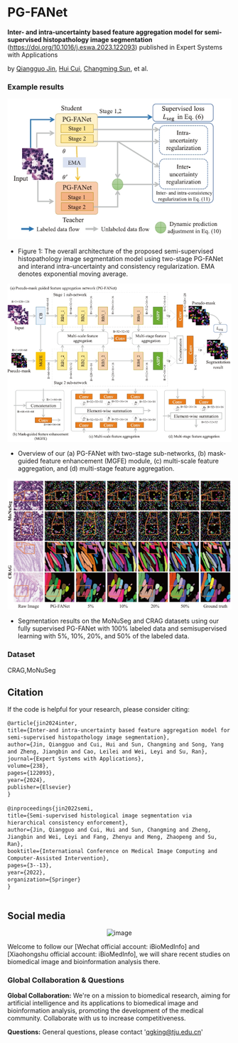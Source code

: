 # PG-FANet

**Inter- and intra-uncertainty based feature aggregation model for semi-supervised histopathology image segmentation** (https://doi.org/10.1016/j.eswa.2023.122093) published in Expert Systems with Applications

by [Qiangguo Jin](https://scholar.google.com/citations?user=USoKG48AAAAJ), [Hui Cui](https://scholars.latrobe.edu.au/display/lcui), [Changming Sun](https://vision-cdc.csiro.au/changming.sun/), et al.

### Example results 

![](results/ssl_fw.png)
- Figure 1: The overall architecture of the proposed semi-supervised histopathology image segmentation model using two-stage PG-FANet and interand intra-uncertainty and consistency regularization. EMA denotes exponential moving average.
  
![](results/sl_fw.png)
- Overview of our (a) PG-FANet with two-stage sub-networks, (b) mask-guided feature enhancement (MGFE) module, (c) multi-scale feature aggregation, and (d) multi-stage feature aggregation.
  
![](results/res.png)
- Segmentation results on the MoNuSeg and CRAG datasets using our fully supervised PG-FANet with 100% labeled data and semisupervised learning with 5%, 10%, 20%, and 50% of the labeled data.

### Dataset
CRAG,MoNuSeg

## Citation

If the code is helpful for your research, please consider citing:

  ```shell
  @article{jin2024inter,
  title={Inter-and intra-uncertainty based feature aggregation model for semi-supervised histopathology image segmentation},
  author={Jin, Qiangguo and Cui, Hui and Sun, Changming and Song, Yang and Zheng, Jiangbin and Cao, Leilei and Wei, Leyi and Su, Ran},
  journal={Expert Systems with Applications},
  volume={238},
  pages={122093},
  year={2024},
  publisher={Elsevier}
}

@inproceedings{jin2022semi,
  title={Semi-supervised histological image segmentation via hierarchical consistency enforcement},
  author={Jin, Qiangguo and Cui, Hui and Sun, Changming and Zheng, Jiangbin and Wei, Leyi and Fang, Zhenyu and Meng, Zhaopeng and Su, Ran},
  booktitle={International Conference on Medical Image Computing and Computer-Assisted Intervention},
  pages={3--13},
  year={2022},
  organization={Springer}
}


  ```

## Social media

<p align="center"><img width="100" alt="image" src="results/wechat.png"></p> 
Welcome to follow our [Wechat official account: iBioMedInfo] and [Xiaohongshu official account: iBioMedInfo], we will share recent studies on biomedical image and bioinformation analysis there.

### Global Collaboration & Questions

**Global Collaboration:** We're on a mission to biomedical research, aiming for artificial intelligence and its applications to biomedical image and bioinformation analysis, promoting the development of the medical community. Collaborate with us to increase competitiveness.

**Questions:** General questions, please contact 'qgking@tju.edu.cn'




